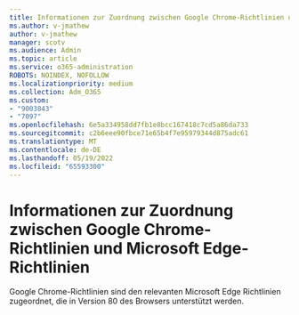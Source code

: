 ```yaml
---
title: Informationen zur Zuordnung zwischen Google Chrome-Richtlinien und Microsoft Edge-Richtlinien
ms.author: v-jmathew
author: v-jmathew
manager: scotv
ms.audience: Admin
ms.topic: article
ms.service: o365-administration
ROBOTS: NOINDEX, NOFOLLOW
ms.localizationpriority: medium
ms.collection: Adm_O365
ms.custom:
- "9003843"
- "7097"
ms.openlocfilehash: 6e5a334958dd7fb1e8bcc167418c7cd5a86da733
ms.sourcegitcommit: c2b6eee90fbce71e65b4f7e95979344d875adc61
ms.translationtype: MT
ms.contentlocale: de-DE
ms.lasthandoff: 05/19/2022
ms.locfileid: "65593300"
---
```

# <a name="learn-about-mapping-between-google-chrome-policies-and-microsoft-edge-policies"></a>Informationen zur Zuordnung zwischen Google Chrome-Richtlinien und Microsoft Edge-Richtlinien

Google Chrome-Richtlinien sind den relevanten Microsoft Edge Richtlinien zugeordnet, die in Version 80 des Browsers unterstützt werden. <!-- To learn more, see [Google Chrome to Microsoft Edge policy mapping](https://go.microsoft.com/fwlink/?linkid=2141933). -->
